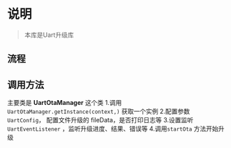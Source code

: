 # 说明
> 本库是Uart升级库


## 流程


## 调用方法
主要类是 **UartOtaManager** 这个类
1.调用 `UartOtaManager.getInstance(context,)` 获取一个实例
2.配置参数 `UartConfig`， 配置文件升级的 fileData，是否打印日志等
3.设置监听 `UartEventListener` ，监听升级进度、结果、错误等
4.调用`startOta` 方法开始升级